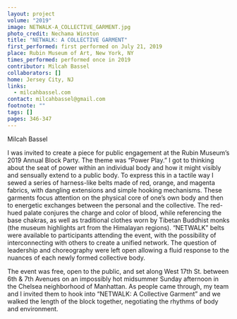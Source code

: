 ```yaml
---
layout: project
volume: "2019"
image: NETWALK-A_COLLECTIVE_GARMENT.jpg
photo_credit: Nechama Winston
title: "NETWALK: A COLLECTIVE GARMENT"
first_performed: first performed on July 21, 2019
place: Rubin Museum of Art, New York, NY
times_performed: performed once in 2019
contributor: Milcah Bassel
collaborators: []
home: Jersey City, NJ
links:
  - milcahbassel.com
contact: milcahbassel@gmail.com
footnote: ""
tags: []
pages: 346-347
---
```


Milcah Bassel

I was invited to create a piece for public engagement at the Rubin Museum’s 2019 Annual Block Party. The theme was “Power Play.” I got to thinking about the seat of power within an individual body and how it might visibly and sensually extend to a public body. To express this in a tactile way I sewed a series of harness-like belts made of red, orange, and magenta fabrics, with dangling extensions and simple hooking mechanisms. These garments focus attention on the physical core of one’s own body and then to energetic exchanges between the personal and the collective. The red-hued palate conjures the charge and color of blood, while referencing the base chakras, as well as traditional clothes worn by Tibetan Buddhist monks (the museum highlights art from the Himalayan regions). “NETWALK” belts were available to participants attending the event, with the possibility of interconnecting with others to create a unified network. The question of leadership and choreography were left open allowing a fluid response to the nuances of each newly formed collective body.

The event was free, open to the public, and set along West 17th St. between 6th & 7th Avenues on an impossibly hot midsummer Sunday afternoon in the Chelsea neighborhood of Manhattan. As people came through, my team and I invited them to hook into “NETWALK: A Collective Garment” and we walked the length of the block together, negotiating the rhythms of body and environment.

